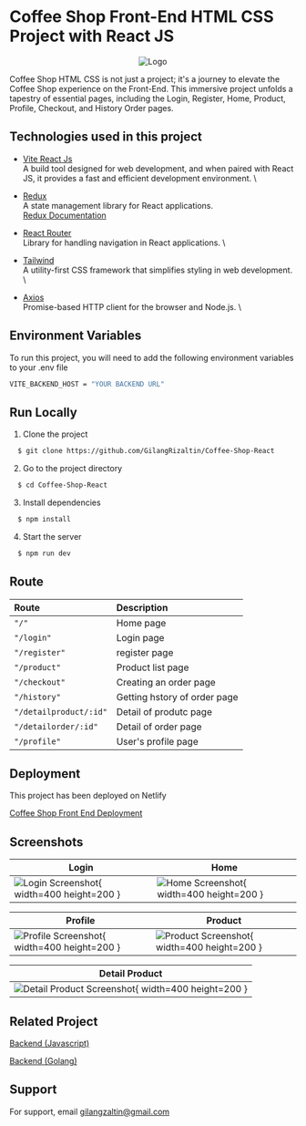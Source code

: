 # Coffee Shop Front-End HTML CSS Project with React JS

<div align="center">
  <img src="https://res.cloudinary.com/doncmmfaa/image/upload/v1705476586/samples/Frame_13_ksk8wi.png" alt="Logo" />
</div>

Coffee Shop HTML CSS is not just a project; it's a journey to elevate the Coffee Shop experience on the Front-End. This immersive project unfolds a tapestry of essential pages, including the Login, Register, Home, Product, Profile, Checkout, and History Order pages.

## Technologies used in this project

- [Vite React Js](https://vitejs.dev/guide/) \
  A build tool designed for web development, and when paired with React JS, it provides a fast and efficient development environment. \

- [Redux](https://react-redux.js.org/introduction/getting-started) \
  A state management library for React applications.\
  [Redux Documentation](https://react-redux.js.org/introduction/getting-started)

- [React Router](https://reactrouter.com/en/main/start/overview) \
  Library for handling navigation in React applications. \

- [Tailwind](https://tailwindcss.com/docs/installation) \
  A utility-first CSS framework that simplifies styling in web development. \

- [Axios](https://axios-http.com/docs/intro) \
  Promise-based HTTP client for the browser and Node.js. \

## Environment Variables

To run this project, you will need to add the following environment variables to your .env file

```bash
VITE_BACKEND_HOST = "YOUR BACKEND URL"
```

## Run Locally

1. Clone the project

```bash
  $ git clone https://github.com/GilangRizaltin/Coffee-Shop-React
```

2. Go to the project directory

```bash
  $ cd Coffee-Shop-React
```

3. Install dependencies

```bash
  $ npm install
```

4. Start the server

```bash
  $ npm run dev
```

## Route

| Route                  | Description                  |
| :--------------------- | :--------------------------- |
| `"/"`                  | Home page                    |
| `"/login"`             | Login page                   |
| `"/register"`          | register page                |
| `"/product"`           | Product list page            |
| `"/checkout"`          | Creating an order page       |
| `"/history"`           | Getting hstory of order page |
| `"/detailproduct/:id"` | Detail of produtc page       |
| `"/detailorder/:id"`   | Detail of order page         |
| `"/profile"`           | User's profile page          |

## Deployment

This project has been deployed on Netlify

[Coffee Shop Front End Deployment](https://master--coffeeshop-gilang.netlify.app/)

## Screenshots

<div>

</div>

| Login                                                                                                                                                | Home                                                                                                                                               |
| ---------------------------------------------------------------------------------------------------------------------------------------------------- | -------------------------------------------------------------------------------------------------------------------------------------------------- |
| ![Login Screenshot](https://res.cloudinary.com/doncmmfaa/image/upload/v1705515214/Coffee%20Shop/login-coffeeshop_nv1odl.png){ width=400 height=200 } | ![Home Screenshot](https://res.cloudinary.com/doncmmfaa/image/upload/v1705515213/Coffee%20Shop/home-coffeeshop_dbk8a0.png){ width=400 height=200 } |

| Profile                                                                                                                                                  | Product                                                                                                                                                  |
| -------------------------------------------------------------------------------------------------------------------------------------------------------- | -------------------------------------------------------------------------------------------------------------------------------------------------------- |
| ![Profile Screenshot](https://res.cloudinary.com/doncmmfaa/image/upload/v1705515209/Coffee%20Shop/profile-coffeeshop_vibg7i.png){ width=400 height=200 } | ![Product Screenshot](https://res.cloudinary.com/doncmmfaa/image/upload/v1705515210/Coffee%20Shop/product-coffeeshop_hpiwsp.png){ width=400 height=200 } |

| Detail Product                                                                                                                                                         |
| ---------------------------------------------------------------------------------------------------------------------------------------------------------------------- |
| ![Detail Product Screenshot](https://res.cloudinary.com/doncmmfaa/image/upload/v1705515210/Coffee%20Shop/product-detail-coffeeshop_yrn2sh.png){ width=400 height=200 } |

## Related Project

[Backend (Javascript)](https://github.com/GilangRizaltin/CoffeeShop)

[Backend (Golang)](https://github.com/GilangRizaltin/backend-golang)

## Support

For support, email gilangzaltin@gmail.com
